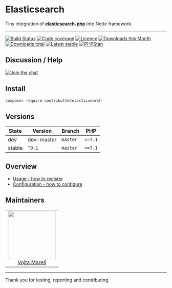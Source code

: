 # Elasticsearch

Tiny integration of **[elasticsearch-php](https://github.com/elastic/elasticsearch-php)** into Nette framework.

-----

[![Build Status](https://img.shields.io/travis/contributte/elasticsearch.svg?style=flat-square)](https://travis-ci.org/contributte/elasticsearch)
[![Code coverage](https://img.shields.io/coveralls/contributte/elasticsearch.svg?style=flat-square)](https://coveralls.io/r/contributte/elasticsearch)
[![Licence](https://img.shields.io/packagist/l/contributte/elasticsearch.svg?style=flat-square)](https://packagist.org/packages/contributte/elasticsearch)
[![Downloads this Month](https://img.shields.io/packagist/dm/contributte/elasticsearch.svg?style=flat-square)](https://packagist.org/packages/contributte/elasticsearch)
[![Downloads total](https://img.shields.io/packagist/dt/contributte/elasticsearch.svg?style=flat-square)](https://packagist.org/packages/contributte/elasticsearch)
[![Latest stable](https://img.shields.io/packagist/v/contributte/elasticsearch.svg?style=flat-square)](https://packagist.org/packages/contributte/elasticsearch)
[![PHPStan](https://img.shields.io/badge/PHPStan-enabled-brightgreen.svg?style=flat)](https://github.com/phpstan/phpstan)

## Discussion / Help

[![Join the chat](https://img.shields.io/gitter/room/contributte/contributte.svg?style=flat-square)](http://bit.ly/ctteg)

## Install

```bash
composer require contributte/elasticsearch
```
## Versions

| State   | Version    | Branch   | PHP     |
|---------|------------|----------|---------|
| dev     | dev-master | `master` | `>=7.1` |
| stable  | `^0.1`     | `master` | `>=7.1` |

## Overview

- [Usage - how to register](https://github.com/contributte/elasticsearch/blob/master/.docs/README.md#usage)
- [Configuration - how to configure](https://github.com/contributte/elasticsearch/blob/master/.docs/README.md#configuration)

## Maintainers

<table>
  <tbody>
    <tr>
      <td align="center">
        <a href="https://github.com/vojtamares">
            <img width="150" height="150" src="https://avatars2.githubusercontent.com/u/7180610?v=3&s=150">
        </a>
        </br>
        <a href="https://github.com/vojtamares">Vojta Mareš</a>
      </td>
    </tr>
  </tbody>
</table>

-----

Thank you for testing, reporting and contributing.
